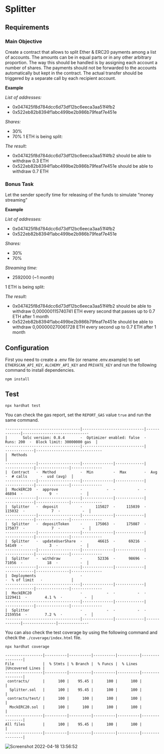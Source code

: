 # Splitter
## Requirements
### Main Objective
Create a contract that allows to split Ether & ERC20 payments among a list of accounts.
The amounts can be in equal parts or in any other arbitrary proportion. The way this
should be handled is by assigning each account a number of shares. The payments should
not be forwarded to the accounts automatically but kept in the contract. The actual
transfer should be triggered by a separate call by each recipient account.

**Example**

_List of addresses:_
- 0x047425f8d784dcc6d73df12bc6eeca3aa51f4fb2
- 0x522eb82b8394f1abc499be2b986b79feaf7e451e

_Shares:_
- 30%
- 70%
1 ETH is being split:

_The result:_
- 0x047425f8d784dcc6d73df12bc6eeca3aa51f4fb2 should be able to withdraw 0.3 ETH
- 0x522eb82b8394f1abc499be2b986b79feaf7e451e should be able to withdraw 0.7 ETH

### Bonus Task
Let the sender specify time for releasing of the funds to simulate “money streaming”

**Example**

_List of addresses:_
- 0x047425f8d784dcc6d73df12bc6eeca3aa51f4fb2
- 0x522eb82b8394f1abc499be2b986b79feaf7e451e

_Shares:_
- 30%
- 70%

_Streaming time:_
- 2592000 (~1 month)

1 ETH is being split:

_The result:_
- 0x047425f8d784dcc6d73df12bc6eeca3aa51f4fb2 should be able to withdraw 0,000000115740741 ETH every second that passes up to 0.7 ETH after 1 month
- 0x522eb82b8394f1abc499be2b986b79feaf7e451e should be able to withdraw 0,000000270061728 ETH every second up to 0.7 ETH after 1 month

## Configuration
First you need to create a .env file (or rename .env.example) to set `ETHERSCAN_API_KEY`, `ALCHEMY_API_KEY` and `PRIVATE_KEY` and run the following command to install dependencies.
```
npm install
```

## Test
```
npx hardhat test
```

You can check the gas report, set the `REPORT_GAS` value `true` and run the same command.
```
·---------------------------------|----------------------------|-------------|-----------------------------·
|       Solc version: 0.8.4       ·  Optimizer enabled: false  ·  Runs: 200  ·  Block limit: 30000000 gas  │
··································|····························|·············|······························
|  Methods                                                                                                 │
··············|···················|··············|·············|·············|···············|··············
|  Contract   ·  Method           ·  Min         ·  Max        ·  Avg        ·  # calls      ·  usd (avg)  │
··············|···················|··············|·············|·············|···············|··············
|  MockERC20  ·  approve          ·           -  ·          -  ·      46894  ·            9  ·          -  │
··············|···················|··············|·············|·············|···············|··············
|  Splitter   ·  deposit          ·      115027  ·     115039  ·     115032  ·            7  ·          -  │
··············|···················|··············|·············|·············|···············|··············
|  Splitter   ·  depositToken     ·      175063  ·     175087  ·     175077  ·            7  ·          -  │
··············|···················|··············|·············|·············|···············|··············
|  Splitter   ·  updateUserShare  ·       46615  ·      69216  ·      54149  ·            3  ·          -  │
··············|···················|··············|·············|·············|···············|··············
|  Splitter   ·  withdraw         ·       52336  ·      98696  ·      71056  ·           18  ·          -  │
··············|···················|··············|·············|·············|···············|··············
|  Deployments                    ·                                          ·  % of limit   ·             │
··································|··············|·············|·············|···············|··············
|  MockERC20                      ·           -  ·          -  ·    1229411  ·        4.1 %  ·          -  │
··································|··············|·············|·············|···············|··············
|  Splitter                       ·           -  ·          -  ·    2159554  ·        7.2 %  ·          -  │
·---------------------------------|--------------|-------------|-------------|---------------|-------------·
```

You can also check the test coverage by using the following command and check the `./coverage/index.html` file.
```
npx hardhat coverage
```

```
-----------------|----------|----------|----------|----------|----------------|
File             |  % Stmts | % Branch |  % Funcs |  % Lines |Uncovered Lines |
-----------------|----------|----------|----------|----------|----------------|
 contracts/      |      100 |    95.45 |      100 |      100 |                |
  Splitter.sol   |      100 |    95.45 |      100 |      100 |                |
 contracts/test/ |      100 |      100 |      100 |      100 |                |
  MockERC20.sol  |      100 |      100 |      100 |      100 |                |
-----------------|----------|----------|----------|----------|----------------|
All files        |      100 |    95.45 |      100 |      100 |                |
-----------------|----------|----------|----------|----------|----------------|
```

![Screenshot 2022-04-18 13:56:52](https://user-images.githubusercontent.com/45418310/163851894-067ac1c2-c139-40b5-a16e-aa6f4044a77c.png)
